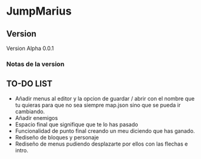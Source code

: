 # JumpMarius

## Version
 Version Alpha 0.0.1

 ### Notas de la version

## TO-DO LIST
 - Añadir menus al editor y la opcion de guardar / abrir con el nombre que tu quieras para que no sea siempre map.json sino que se pueda ir cambiando.
 - Añadir enemigos 
 - Espacio final que signifique que te lo has pasado
 - Funcionalidad de punto final creando un meu diciendo que has ganado.
 - Rediseño de bloques y personaje
 - Rediseño de menus pudiendo desplazarte por ellos con las flechas e intro.